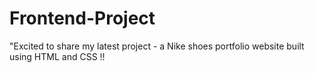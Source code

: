 # Frontend-Project
"Excited to share my latest project - a Nike shoes portfolio website built using HTML and CSS !!
